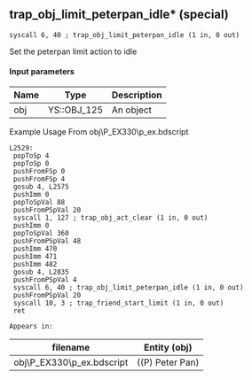 ## trap_obj_limit_peterpan_idle* (special)

`syscall 6, 40 ; trap_obj_limit_peterpan_idle (1 in, 0 out)`

Set the peterpan limit action to idle

#### Input parameters
| Name | Type | Description
|------|------|------------
| obj   | YS::OBJ_125   | An object


Example Usage From obj\P_EX330\p_ex.bdscript
```plaintext
L2529:
 popToSp 4
 popToSp 0
 pushFromFSp 0
 pushFromFSp 4
 gosub 4, L2575
 pushImm 0
 popToSpVal 88
 pushFromPSpVal 20
 syscall 1, 127 ; trap_obj_act_clear (1 in, 0 out)
 pushImm 0
 popToSpVal 360
 pushFromPSpVal 48
 pushImm 470
 pushImm 471
 pushImm 482
 gosub 4, L2835
 pushFromPSpVal 4
 syscall 6, 40 ; trap_obj_limit_peterpan_idle (1 in, 0 out)
 pushFromPSpVal 20
 syscall 10, 3 ; trap_friend_start_limit (1 in, 0 out)
 ret
```





	Appears in:
| filename | Entity (obj)
|----------|-------------
| obj\P_EX330\p_ex.bdscript       | ((P) Peter Pan)          



